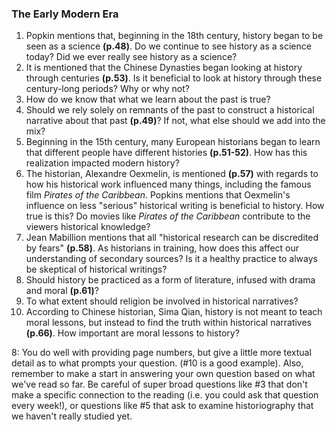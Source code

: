 ### The Early Modern Era
1. Popkin mentions that, beginning in the 18th century, history began to be seen as a science **(p.48)**. Do we continue to see history as a science today? Did we ever really see history as a science?
2. It is mentioned that the Chinese Dynasties began looking at history through centuries **(p.53)**. Is it beneficial to look at history through these century-long periods? Why or why not?
3. How do we know that what we learn about the past is true?
4. Should we rely solely on remnants of the past to construct a historical narrative about that past **(p.49)**? If not, what else should we add into the mix?
5. Beginning in the 15th century, many European historians began to learn that different people have different histories **(p.51-52)**. How has this realization impacted modern history?
6. The historian, Alexandre Oexmelin, is mentioned **(p.57)** with regards to how his historical work influenced many things, including the famous film *Pirates of the Caribbean*. Popkins mentions that Oexmelin's influence on less "serious" historical writing is beneficial to history. How true is this? Do movies like *Pirates of the Caribbean* contribute to the viewers historical knowledge?
7. Jean Mabillion mentions that all "historical research can be discredited by fears" **(p.58)**. As historians in training, how does this affect our understanding of secondary sources? Is it a healthy practice to always be skeptical of historical writings?
8. Should history be practiced as a form of literature, infused with drama and moral **(p.61)**?
9. To what extent should religion be involved in historical narratives?
10. According to Chinese historian, Sima Qian, history is not meant to teach moral lessons, but instead to find the truth within historical narratives **(p.66)**. How important are moral lessons to history?

8: You do well with providing page numbers, but give a little more textual detail as to what prompts your question. (#10 is a good example). Also, remember to make a start in answering your own question based on what we've read so far. Be careful of super broad questions like #3 that don't make a specific connection to the reading (i.e. you could ask that question every week!), or questions like #5 that ask to examine historiography that we haven't really studied yet.
